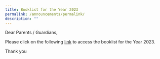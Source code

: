 ```yaml
---
title: Booklist for the Year 2023
permalink: /announcements/permalink/
description: ""
---
```

Dear Parents / Guardians,

Please click on the following [link](  
/communication/school-administration/booklist-2023/) to access the booklist for the Year 2023.

Thank you